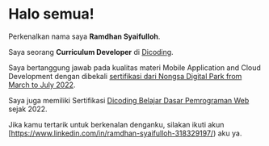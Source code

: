 # Halo semua! 

Perkenalkan nama saya **Ramdhan Syaifulloh**.

Saya seorang **Curriculum Developer** di [Dicoding](https://www.dicoding.com/).

Saya bertanggung jawab pada kualitas materi Mobile Application and Cloud Development dengan dibekali [sertifikasi dari Nongsa Digital Park from March to July 2022](https://drive.google.com/drive/folders/1AxvSXY8dPGGVU94eW8zizQkojYHCopdb).

Saya juga memiliki Sertifikasi [Dicoding Belajar Dasar Pemrograman Web](https://www.credential.net/h5deoi5h) sejak 2022.

Jika kamu tertarik untuk berkenalan denganku, silakan ikuti akun [https://www.linkedin.com/in/ramdhan-syaifulloh-318329197/) aku ya.

